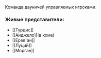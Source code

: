 Команда дауничей управляемых игроками.

### Живые представители:
* [[Турдис]]
* [[Анджело]](в коме)
* [[Ерев'ан]]
* [[Луций]]
* [[Морган]]